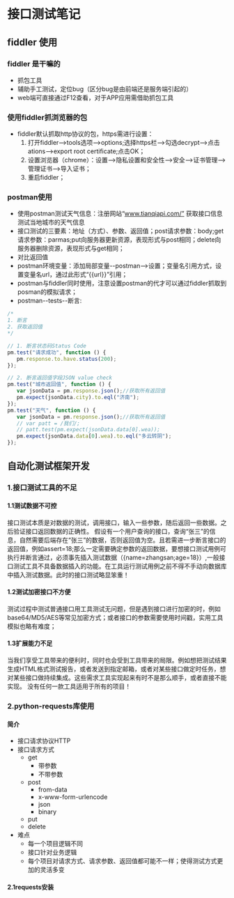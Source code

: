 # 接口测试笔记

 ## fiddler 使用
 ### fiddler 是干嘛的
 * 抓包工具
 * 辅助手工测试，定位bug（区分bug是由前端还是服务端引起的）
 * web端可直接通过F12查看，对于APP应用需借助抓包工具
 ### 使用fiddler抓浏览器的包
 * fiddler默认抓取http协议的包，https需进行设置：
     1. 打开fiddler-->tools选项-->options;选择https栏-->勾选decrypt-->点击ations-->export root certificate;点击OK；
     2. 设置浏览器（chrome）：设置-->隐私设置和安全性-->安全-->证书管理-->管理证书-->导入证书；
     3. 重启fiddler；
 ### postman使用
 * 使用postman测试天气信息：注册网站“www.tianqiapi.com/” 获取接口信息测试当地城市的天气信息
 * 接口测试的三要素：地址（方式）、参数、返回值；post请求参数：body;get请求参数：parmas;put向服务器更新资源，表现形式与post相同；delete向服务器删除资源，表现形式与get相同；
 * 对比返回值
 *  postman环境变量：添加局部变量--postman-->设置；变量名引用方式，设置变量名url，通过此形式“{{url}}”引用；
 *  postman与fiddler同时使用，注意设置postman的代才可以通过fiddler抓取到posman的模拟请求；
 *  postman--tests--断言:
 ```javascript
 /*
1. 断言
2. 获取返回值
*/

// 1. 断言状态码Status Code
pm.test("请求成功", function () {
    pm.response.to.have.status(200);
});

// 2. 断言返回值字段JSON value check
pm.test("城市返回值", function () {
    var jsonData = pm.response.json();//获取所有返回值
    pm.expect(jsonData.city).to.eql("济南");
});
pm.test("天气", function () {
    var jsonData = pm.response.json();//获取所有返回值
    // var patt = /我们/;
    // patt.test(pm.expect(jsonData.data[0].wea));
    pm.expect(jsonData.data[0].wea).to.eql("多云转阴");
});
 ```
 
 ## 自动化测试框架开发
 ### 1.接口测试工具的不足
 #### 1.1测试数据不可控
   接口测试本质是对数据的测试，调用接口，输入一些参数，随后返回一些数据。之后验证接口返回数据的正确性。
   假设有一个用户查询的接口，查询“张三”的信息，自然需要后端存在“张三”的数据，否则返回值为空。且若需进一步断言接口的返回值，例如assert=18;那么一定需要确定参数的返回数据，要想接口测试用例可执行并断言通过，必须事先插入测试数据（{name=zhangsan;age=18}）,一般接口测试工具不具备数据插入的功能。在工具运行测试用例之前不得不手动向数据库中插入测试数据。此时的接口测试略显笨重！
 #### 1.2测试加密接口不方便
   测试过程中测试普通接口用工具测试无问题，但是遇到接口进行加密的时，例如base64/MD5/AES等常见加密方式；或者接口的参数需要使用时间戳，实用工具模拟也略有难度；
 #### 1.3扩展能力不足
   当我们享受工具带来的便利时，同时也会受到工具带来的局限。例如想把测试结果生成HTML格式测试报告，或者发送到指定邮箱，或者对某些接口做定时任务，想对某些接口做持续集成。这些需求工具实现起来有时不是那么顺手，或者直接不能实现。
   没有任何一款工具适用于所有的项目！
   ### 2.python-requests库使用
   #### 简介
   
  *  接口请求协议HTTP
  *  接口请求方式
      *  get
          * 带参数
          * 不带参数
      *  post
          * from-data
          * x-www-form-urlencode
          * json
          * binary
      *  put
      *  delete
  * 难点
      * 每一个项目逻辑不同
      * 接口针对业务逻辑
      * 每个项目对请求方式、请求参数、返回值都可能不一样；使得测试方式更加的灵活多变
#### 2.1requests安装
 

 
